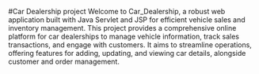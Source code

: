 #Car Dealership project
Welcome to Car_Dealership, a robust web application built with Java Servlet and JSP for efficient vehicle sales and inventory management. This project provides a comprehensive online platform for car dealerships to manage vehicle information, track sales transactions, and engage with customers. It aims to streamline operations, offering features for adding, updating, and viewing car details, alongside customer and order management.
